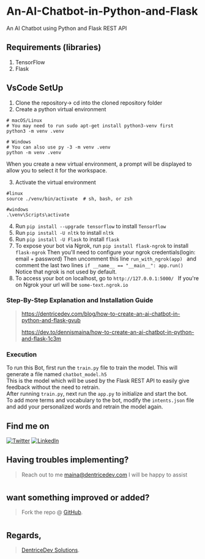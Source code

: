# An-AI-Chatbot-in-Python-and-Flask
An AI Chatbot using Python and Flask REST API 

## Requirements (libraries)
1. TensorFlow
1. Flask

## VsCode SetUp
1. Clone the repository-> cd into the cloned repository folder
2. Create a python virtual environment 
```
# macOS/Linux
# You may need to run sudo apt-get install python3-venv first
python3 -m venv .venv

# Windows
# You can also use py -3 -m venv .venv
python -m venv .venv
```
When you create a new virtual environment, a prompt will be displayed to allow you to select it for the workspace.

3. Activate the virtual environment
```
#linux
source ./venv/bin/activate  # sh, bash, or zsh

#windows
.\venv\Scripts\activate
```
4. Run ```pip install --upgrade tensorflow``` to install ```Tensorflow```
5. Run ```pip install -U nltk``` to install ```nltk```
6. Run ```pip install -U Flask``` to install ```flask```
7. To expose your bot via Ngrok, run ```pip install flask-ngrok``` to install ```flask-ngrok``` Then you'll need to configure your ngrok credentials(login: email + password) Then uncomment this line ```run_with_ngrok(app) ``` and comment the last two lines ```if __name__ == "__main__": app.run() ``` Notice that ngrok is not used by default.
8. To access your bot on localhost, go to ```http://127.0.0.1:5000/ ``` If you're on Ngrok your url will be ```some-text.ngrok.io```

### Step-By-Step Explanation and Installation Guide
> https://dentricedev.com/blog/how-to-create-an-ai-chatbot-in-python-and-flask-gvub
> 
> https://dev.to/dennismaina/how-to-create-an-ai-chatbot-in-python-and-flask-1c3m
### Execution
To run this Bot, first run the ```train.py``` file to train the model. This will generate a file named ```chatbot_model.h5```<br>
This is the model which will be used by the Flask REST API to easily give feedback without the need to retrain.<br>
After running ```train.py```, next run the ```app.py``` to initialize and start the bot.<br>
To add more terms and vocabulary to the bot, modify the ```intents.json``` file and add your personalized words and retrain the model again.


<!-- Actual text -->
## Find me on
[![Twitter][1.2]][1]  [![LinkedIn][2.2]][2]

<!-- Icons -->

[1.2]: http://i.imgur.com/wWzX9uB.png (Twitter)
[2.2]: https://raw.githubusercontent.com/MartinHeinz/MartinHeinz/master/linkedin-3-16.png (LinkedIn)

<!-- Links to my social media accounts -->
[1]: https://twitter.com/dennisjmaina
[2]: https://www.linkedin.com/in/dennismaina/
[3]: https://instagram.com/denno.h_

## Having troubles implementing?
 > Reach out to me maina@dentricedev.com 
 I will be happy to assist 
# 
## want something improved or added?
  > Fork the repo @ [GitHub](https://github.com/mainadennis/An-AI-Chatbot-in-Python-and-Flask).
# 
## Regards,
 > [DentriceDev Solutions](https://dentricedev.com).
